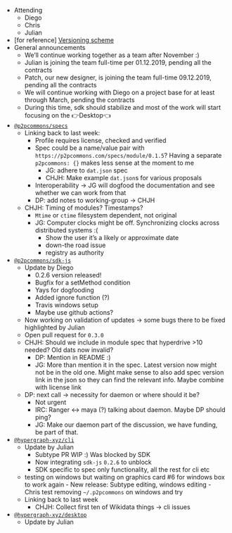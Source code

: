 -   Attending
    -   Diego
    -   Chris
    -   Julian
-   [for reference] [Versioning
     scheme](https://drive.google.com/a/libscie.org/open?id=1Hp4gIUVNePO33lGcYeK8dOwY6EZWCQrL7XrURIILslg)
-   General announcements
    -   We’ll continue working together as a team after November :)
    -   Julian is joining the team full-time per 01.12.2019, pending all
         the contracts
    -   Patch, our new designer, is joining the team full-time
         09.12.2019, pending all the contracts
    -   We will continue working with Diego on a project base for at
         least through March, pending the contracts
    -   During this time, sdk should stabilize and most of the work will
         start focusing on the 👉Desktop👈
-   [`@p2pcommons/specs`](https://github.com/p2pcommons/specs)
    -   Linking back to last week:
        -   Profile requires license, checked and verified
        -   Spec could be a name/value pair with
             `https://p2pcommons.com/specs/module/0.1.5`? Having a
             separate `p2pcommons: {}` makes less sense at the moment to
             me
            -   JG: adhere to `dat.json` spec
            -   CHJH: Make example `dat.json`s for various proposals
        -   Interoperability → JG will dogfood the documentation and see
            whether we can work from that
        -   DP: add notes to working-group → CHJH
    -   CHJH: Timing of modules? Timestamps?
        -   `Mtime` or `ctime` filesystem dependent, not original
        -   JG: Computer clocks might be off. Synchronizing clocks
            across distributed systems :(
            -   Show the user it’s a likely or approximate date
            -   down-the road issue
            -   registry as authority
-   [`@p2pcommons/sdk-js`](https://github.com/p2pcommons/sdk-js)
    -   Update by Diego
        -   0.2.6 version released!
        -   Bugfix for a setMethod condition
        -   Yays for dogfooding
        -   Added ignore function (?)
        -   Travis windows setup
        -   Maybe use github actions?
    -   Now working on validation of updates → some bugs there to be
        fixed highlighted by Julian
    -   Open pull request for `0.3.0`
    -   CHJH: Should we include in module spec that hyperdrive &gt;10
        needed? Old dats now invalid?
        -   DP: Mention in README :)
        -   JG: More than mention it in the spec. Latest version now
            might not be in the old one. Might make sense to also add
            spec version link in the json so they can find the
            relevant info. Maybe combine with license link
    -   DP: next call → necessity for daemon or where should it be?
        -   Not urgent
        -   IRC: Ranger ↔ maya (?) talking about daemon. Maybe DP should
            ping?
        -   JG: Make our daemon part of the discussion, we have funding,
            be part of that.
-   [`@hypergraph-xyz/cli`](https://github.com/hypergraph-xyz/cli)
    -   Update by Julian
        -   Subtype PR WIP :) Was blocked by SDK
        -   Now integrating `sdk-js` `0.2.6` to unblock
        -   SDK specific to spec only functionality, all the rest for
             cli etc
       -   testing on windows but waiting on graphics card #6 for
            windows box to work again
        -   New release: Subtype editing, windows editing
        -   Chris test removing `~/.p2pcommons` on windows and try
    -   Linking back to last week
        -   CHJH: Collect first ten of Wikidata things → cli issues
-   [`@hypergraph-xyz/desktop`](https://github.com/hypergraph-xyz/desktop)
    -   Update by Julian
